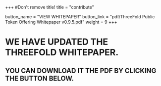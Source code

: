 +++
#Don't remove title!
title = "contribute"

button_name = "VIEW WHITEPAPER"
button_link = "pdf/ThreeFold Public Token Offering Whitepaper v0.9.5.pdf"
weight = 9
+++
# WE HAVE UPDATED THE THREEFOLD WHITEPAPER.
## YOU CAN DOWNLOAD IT THE PDF BY CLICKING THE BUTTON BELOW.


